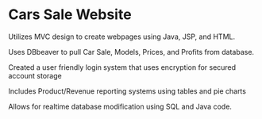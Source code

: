 # Cars Sale Website

Utilizes MVC design to create webpages using Java, JSP, and HTML.

Uses DBbeaver to pull Car Sale, Models, Prices, and Profits from database.

Created a user friendly login system that uses encryption for secured account storage 

Includes Product/Revenue reporting systems using tables and pie charts

Allows for realtime database modification using SQL and Java code.
